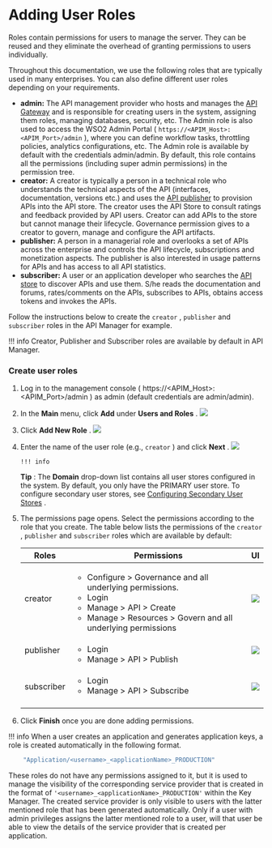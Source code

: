 # Adding User Roles

Roles contain permissions for users to manage the server. They can be reused and they eliminate the overhead of granting permissions to users individually.

Throughout this documentation, we use the following roles that are typically used in many enterprises. You can also define different user roles depending on your requirements.

-   **admin:** The API management provider who hosts and manages the [API Gateway](https://docs.wso2.com/display/AM210/Key+Concepts#KeyConcepts-APIGateway) and is responsible for creating users in the system, assigning them roles, managing databases, security, etc. The Admin role is also used to access the WSO2 Admin Portal ( `https://<APIM_Host>:<APIM_Port>/admin` ), where you can define workflow tasks, throttling policies, analytics configurations, etc. The Admin role is available by default with the credentials admin/admin. By default, this role contains all the permissions (including super admin permissions) in the permission tree.
-   **creator:** A creator is typically a person in a technical role who understands the technical aspects of the API (interfaces, documentation, versions etc.) and uses the [API publisher](https://docs.wso2.com/display/AM210/Key+Concepts#KeyConcepts-APIPublisher) to provision APIs into the API store. The creator uses the API Store to consult ratings and feedback provided by API users. Creator can add APIs to the store but cannot manage their lifecycle. Governance permission gives to a creator to govern, manage and configure the API artifacts.
-   **publisher:** A person in a managerial role and overlooks a set of APIs across the enterprise and controls the API lifecycle, subscriptions and monetization aspects. The publisher is also interested in usage patterns for APIs and has access to all API statistics.
-   **subscriber:** A user or an application developer who searches the [API store](https://docs.wso2.com/display/AM210/Key+Concepts#KeyConcepts-APIStore(DeveloperPortal)) to discover APIs and use them. S/he reads the documentation and forums, rates/comments on the APIs, subscribes to APIs, obtains access tokens and invokes the APIs.

Follow the instructions below to create the `creator` , `publisher` and `subscriber` roles in the API Manager for example.

!!! info
Creator, Publisher and Subscriber roles are available by default in API Manager.


### Create user roles

1.  Log in to the management console ( https://&lt;APIM\_Host&gt;:&lt;APIM\_Port&gt;/admin ) as admin (default credentials are admin/admin).
2.  In the **Main** menu, click **Add** under **Users and Roles** .
    ![](attachments/103333587/103333591.png)

3.  Click **Add New Role** .
    ![](attachments/103333587/103333590.png)

4.  Enter the name of the user role (e.g., `creator` ) and click **Next** .
    ![](attachments/103333587/103333603.png)

        !!! info
    **Tip** : The **Domain** drop-down list contains all user stores configured in the system. By default, you only have the PRIMARY user store. To configure secondary user stores, see [Configuring Secondary User Stores](https://docs.wso2.com/display/ADMIN44x/Configuring+Secondary+User+Stores) .


5.  The permissions page opens. Select the permissions according to the role that you create. The table below lists the permissions of the `creator` , `publisher` and `subscriber` roles which are available by default:

    <table>
    <thead>
    <tr class="header">
    <th>Roles</th>
    <th>Permissions</th>
    <th>UI</th>
    </tr>
    </thead>
    <tbody>
    <tr class="odd">
    <td>creator</td>
    <td><ul>
    <li>Configure &gt; Governance and all underlying permissions.</li>
    <li>Login</li>
    <li>Manage &gt; API &gt; Create</li>
    <li>Manage &gt; Resources &gt; Govern and all underlying permissions</li>
    </ul></td>
    <td><div class="content-wrapper">
    <img src="attachments/103333587/103333589.png" />
    </div></td>
    </tr>
    <tr class="even">
    <td>publisher</td>
    <td><ul>
    <li>Login</li>
    <li>Manage &gt; API &gt; Publish</li>
    </ul></td>
    <td><div class="content-wrapper">
    <img src="attachments/103333587/103333588.png" />
    </div></td>
    </tr>
    <tr class="odd">
    <td><p>subscriber<br />
    </p></td>
    <td><ul>
    <li>Login</li>
    <li>Manage &gt; API &gt; Subscribe</li>
    </ul>
    <br />
    </td>
    <td><div class="content-wrapper">
    <img src="attachments/103333587/103333592.png" />
    </div></td>
    </tr>
    </tbody>
    </table>

6.  Click **Finish** once you are done adding permissions.

!!! info
When a user creates an application and generates application keys, a role is created automatically in the following format.

``` java
    "Application/<username>_<applicationName>_PRODUCTION"
```

These roles do not have any permissions assigned to it, but it is used to manage the visibility of the corresponding service provider that is created in the format of `'<username>_<applicationName>_PRODUCTION'` within the Key Manager. The created service provider is only visible to users with the latter mentioned role that has been generated automatically. Only if a user with admin privileges assigns the latter mentioned role to a user, will that user be able to view the details of the service provider that is created per application.


